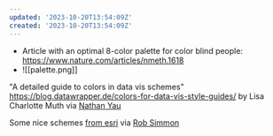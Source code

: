 ```yaml
---
updated: '2023-10-20T13:54:09Z'
created: '2023-10-20T13:54:09Z'
---
```

- Article with an optimal 8-color palette for color blind people: https://www.nature.com/articles/nmeth.1618
- ![[palette.png]]

"A detailed guide to colors in data vis schemes" https://blog.datawrapper.de/colors-for-data-vis-style-guides/ by Lisa Charlotte Muth via [Nathan Yau](https://twitter.com/flowingdata/status/1509255910715183117)

Some nice schemes [from esri](https://www.esri.com/arcgis-blog/products/arcgis-online/mapping/new-map-viewer-color-ramps-for-2021/) via [Rob Simmon](https://twitter.com/rsimmon/status/1512214464690491393)